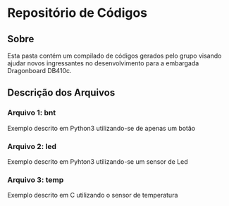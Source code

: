 # Repositório de Códigos

## Sobre
Esta pasta contém um compilado de códigos gerados pelo grupo visando ajudar novos ingressantes no desenvolvimento para a embargada Dragonboard DB410c.

## Descrição dos Arquivos

### Arquivo 1: bnt
Exemplo descrito em Python3 utilizando-se de apenas um botão 

### Arquivo 2: led
Exemplo descrito em Pyhton3 utilizando-se um sensor de Led

### Arquivo 3: temp 
Exemplo descrito em C utilizando o sensor de temperatura

